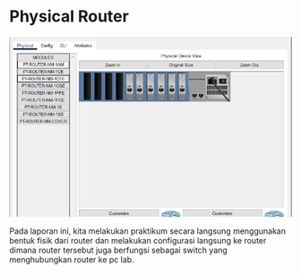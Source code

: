 # Physical Router

![gambar](asset/physicalrouter.PNG)

Pada laporan ini, kita melakukan praktikum secara langsung menggunakan bentuk fisik dari router dan melakukan configurasi langsung ke router dimana router
tersebut juga berfungsi sebagai switch yang menghubungkan router ke pc lab.
